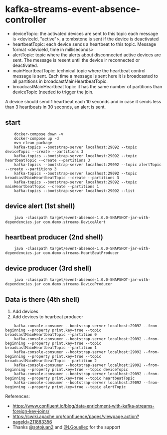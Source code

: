 # kafka-streams-event-absence-controller

* deviceTopic: the activated devices are sent to this topic each message is <deviceId, "active">, a tombstone is sent if the device is deactivated
* heartbeatTopic: each device sends a heartbeat to this topic. Message format <deviceId, time in milliseconds>
* alertTopic: topic where the alerts about disconnected active devices are sent. The message is resent until the device ir reconnected or deactivated.
* mainHeartbeatTopic: technical topic where the heartbeat control message is sent. Each time a message is sent here it is broadcasted to all partitions in 
broadcastMainHeartbeatTopic.
* broadcastMainHeartbeatTopic: it has the same number of partitions than deviceTopic (needed to trigger the join.

A device should send 1 heartbeat each 10 seconds and in case it sends less than 3 heartbeats in 30 seconds, an alert is sent.

## start

```
    docker-compose down -v
    docker-compose up -d
    mvn clean package
    kafka-topics --bootstrap-server localhost:29092 --topic deviceTopic --create --partitions 3
    kafka-topics --bootstrap-server localhost:29092 --topic heartbeatTopic --create --partitions 3
    kafka-topics --bootstrap-server localhost:29092 --topic alertTopic --create --partitions 3
    kafka-topics --bootstrap-server localhost:29092 --topic broadcastMainHeartbeatTopic --create --partitions 3
    kafka-topics --bootstrap-server localhost:29092 --topic mainHeartbeatTopic --create --partitions 1
    kafka-topics --bootstrap-server localhost:29092 --list  
```

## device alert (1st shell)

```
    java -classpath target/event-absence-1.0.0-SNAPSHOT-jar-with-dependencies.jar com.demo.streams.DeviceAlert 
```

## heartbeat producer (2nd shell)

```
    java -classpath target/event-absence-1.0.0-SNAPSHOT-jar-with-dependencies.jar com.demo.streams.HeartBeatProducer 
```

## device producer (3rd shell)

```
    java -classpath target/event-absence-1.0.0-SNAPSHOT-jar-with-dependencies.jar com.demo.streams.DeviceProducer 
```

## Data is there (4th shell)

1. Add devices
2. Add devices to hearbeat producer

```
    kafka-console-consumer --bootstrap-server localhost:29092 --from-beginning --property print.key=true --topic broadcastMainHeartbeatTopic --partition 0
    kafka-console-consumer --bootstrap-server localhost:29092 --from-beginning --property print.key=true --topic broadcastMainHeartbeatTopic --partition 1
    kafka-console-consumer --bootstrap-server localhost:29092 --from-beginning --property print.key=true --topic broadcastMainHeartbeatTopic --partition 2
    kafka-console-consumer --bootstrap-server localhost:29092 --from-beginning --property print.key=true --topic deviceTopic 
    kafka-console-consumer --bootstrap-server localhost:29092 --from-beginning --property print.key=true --topic heartbeatTopic 
    kafka-console-consumer --bootstrap-server localhost:29092 --from-beginning --property print.key=true --topic alertTopic
```

References:
- https://www.confluent.io/blog/data-enrichment-with-kafka-streams-foreign-key-joins/
- https://cwiki.apache.org/confluence/pages/viewpage.action?pageId=211883356
- Thanks [@sotojuan2](https://github.com/sotojuan2/) and [@LGouellec](https://github.com/LGouellec) for the support
